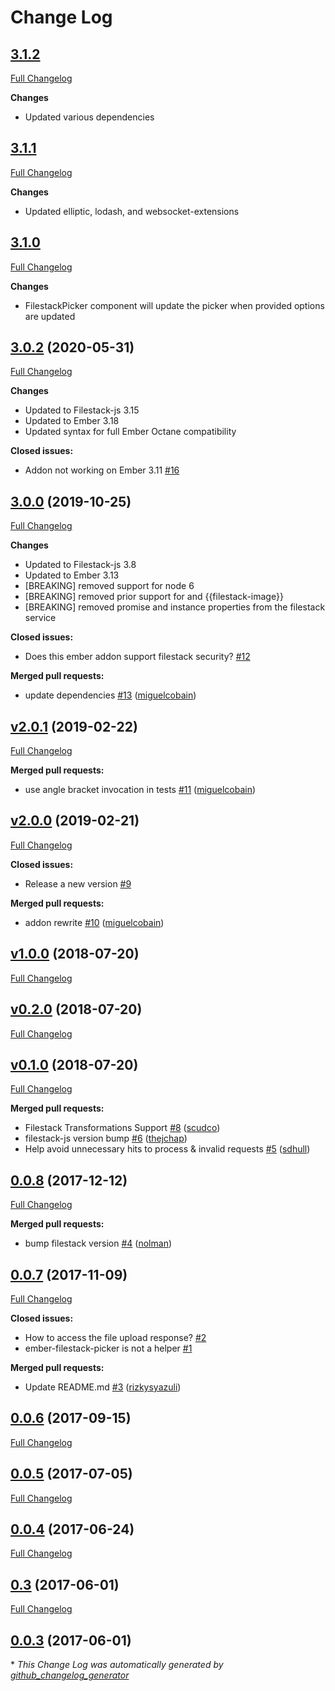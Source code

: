 # Change Log

## [3.1.2](https://github.com/mminkoff/ember-filestack/tree/HEAD)

[Full Changelog](https://github.com/mminkoff/ember-filestack/compare/v3.1.1...v3.1.2)

**Changes**

- Updated various dependencies

## [3.1.1](https://github.com/mminkoff/ember-filestack/tree/HEAD)

[Full Changelog](https://github.com/mminkoff/ember-filestack/compare/v3.1.0...v3.1.1)

**Changes**

- Updated elliptic, lodash, and websocket-extensions

## [3.1.0](https://github.com/mminkoff/ember-filestack/tree/HEAD)

[Full Changelog](https://github.com/mminkoff/ember-filestack/compare/v3.0.2...v3.1.0)

**Changes**

- FilestackPicker component will update the picker when provided options are updated

## [3.0.2](https://github.com/mminkoff/ember-filestack/tree/3.0.2) (2020-05-31)

[Full Changelog](https://github.com/mminkoff/ember-filestack/compare/v3.0.0...v3.0.2)

**Changes**

- Updated to Filestack-js 3.15
- Updated to Ember 3.18
- Updated syntax for full Ember Octane compatibility

**Closed issues:**

- Addon not working on Ember 3.11 [\#16](https://github.com/mminkoff/ember-filestack/issues/16)

## [3.0.0](https://github.com/mminkoff/ember-filestack/tree/3.0.0) (2019-10-25)

[Full Changelog](https://github.com/mminkoff/ember-filestack/compare/v2.0.1...v3.0.0)

**Changes**

- Updated to Filestack-js 3.8
- Updated to Ember 3.13
- [BREAKING] removed support for node 6
- [BREAKING] removed prior support for <EmberFilestackPicker/> and {{filestack-image}}
- [BREAKING] removed promise and instance properties from the filestack service

**Closed issues:**

- Does this ember addon support filestack security? [\#12](https://github.com/mminkoff/ember-filestack/issues/12)

**Merged pull requests:**

- update dependencies [\#13](https://github.com/mminkoff/ember-filestack/pull/13) ([miguelcobain](https://github.com/miguelcobain))

## [v2.0.1](https://github.com/mminkoff/ember-filestack/tree/v2.0.1) (2019-02-22)
[Full Changelog](https://github.com/mminkoff/ember-filestack/compare/v2.0.0...v2.0.1)

**Merged pull requests:**

- use angle bracket invocation in tests [\#11](https://github.com/mminkoff/ember-filestack/pull/11) ([miguelcobain](https://github.com/miguelcobain))

## [v2.0.0](https://github.com/mminkoff/ember-filestack/tree/v2.0.0) (2019-02-21)
[Full Changelog](https://github.com/mminkoff/ember-filestack/compare/v1.0.0...v2.0.0)

**Closed issues:**

- Release a new version [\#9](https://github.com/mminkoff/ember-filestack/issues/9)

**Merged pull requests:**

- addon rewrite [\#10](https://github.com/mminkoff/ember-filestack/pull/10) ([miguelcobain](https://github.com/miguelcobain))

## [v1.0.0](https://github.com/mminkoff/ember-filestack/tree/v1.0.0) (2018-07-20)
[Full Changelog](https://github.com/mminkoff/ember-filestack/compare/v0.2.0...v1.0.0)

## [v0.2.0](https://github.com/mminkoff/ember-filestack/tree/v0.2.0) (2018-07-20)
[Full Changelog](https://github.com/mminkoff/ember-filestack/compare/v0.1.0...v0.2.0)

## [v0.1.0](https://github.com/mminkoff/ember-filestack/tree/v0.1.0) (2018-07-20)
[Full Changelog](https://github.com/mminkoff/ember-filestack/compare/0.0.8...v0.1.0)

**Merged pull requests:**

- Filestack Transformations Support [\#8](https://github.com/mminkoff/ember-filestack/pull/8) ([scudco](https://github.com/scudco))
- filestack-js version bump [\#6](https://github.com/mminkoff/ember-filestack/pull/6) ([thejchap](https://github.com/thejchap))
- Help avoid unnecessary hits to process & invalid requests [\#5](https://github.com/mminkoff/ember-filestack/pull/5) ([sdhull](https://github.com/sdhull))

## [0.0.8](https://github.com/mminkoff/ember-filestack/tree/0.0.8) (2017-12-12)
[Full Changelog](https://github.com/mminkoff/ember-filestack/compare/0.0.7...0.0.8)

**Merged pull requests:**

- bump filestack version [\#4](https://github.com/mminkoff/ember-filestack/pull/4) ([nolman](https://github.com/nolman))

## [0.0.7](https://github.com/mminkoff/ember-filestack/tree/0.0.7) (2017-11-09)
[Full Changelog](https://github.com/mminkoff/ember-filestack/compare/0.0.6...0.0.7)

**Closed issues:**

- How to access the file upload response? [\#2](https://github.com/mminkoff/ember-filestack/issues/2)
- ember-filestack-picker is not a helper [\#1](https://github.com/mminkoff/ember-filestack/issues/1)

**Merged pull requests:**

- Update README.md [\#3](https://github.com/mminkoff/ember-filestack/pull/3) ([rizkysyazuli](https://github.com/rizkysyazuli))

## [0.0.6](https://github.com/mminkoff/ember-filestack/tree/0.0.6) (2017-09-15)
[Full Changelog](https://github.com/mminkoff/ember-filestack/compare/0.0.5...0.0.6)

## [0.0.5](https://github.com/mminkoff/ember-filestack/tree/0.0.5) (2017-07-05)
[Full Changelog](https://github.com/mminkoff/ember-filestack/compare/0.0.4...0.0.5)

## [0.0.4](https://github.com/mminkoff/ember-filestack/tree/0.0.4) (2017-06-24)
[Full Changelog](https://github.com/mminkoff/ember-filestack/compare/0.3...0.0.4)

## [0.3](https://github.com/mminkoff/ember-filestack/tree/0.3) (2017-06-01)
[Full Changelog](https://github.com/mminkoff/ember-filestack/compare/0.0.3...0.3)

## [0.0.3](https://github.com/mminkoff/ember-filestack/tree/0.0.3) (2017-06-01)


\* *This Change Log was automatically generated by [github_changelog_generator](https://github.com/skywinder/Github-Changelog-Generator)*
